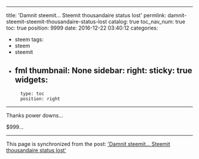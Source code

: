 
---
title: 'Damnit steemit... Steemit thousandaire status lost'
permlink: damnit-steemit-steemit-thousandaire-status-lost
catalog: true
toc_nav_num: true
toc: true
position: 9999
date: 2016-12-22 03:40:12
categories:
- steem
tags:
- steem
- steemit
- fml
thumbnail: None
sidebar:
    right:
        sticky: true
widgets:
    -
        type: toc
        position: right
---


Thanks power downs...

$999...

- - -

This page is synchronized from the post: ['Damnit steemit... Steemit thousandaire status lost'](https://steemit.com/@aggroed/damnit-steemit-steemit-thousandaire-status-lost)
